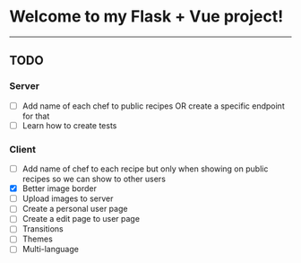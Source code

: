 # Welcome to my Flask + Vue project!

------------
## TODO
### Server
- [ ] Add name of each chef to public recipes OR create a specific endpoint for that
- [ ] Learn how to create tests

### Client
- [ ] Add name of chef to each recipe but only when showing on public recipes so we can show to other users
- [x] Better image border
- [ ] Upload images to server
- [ ] Create a personal user page 
- [ ] Create a edit page to user page
- [ ] Transitions
- [ ] Themes
- [ ] Multi-language
